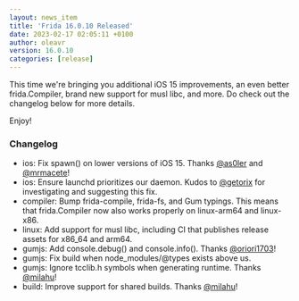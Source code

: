 ```yaml
---
layout: news_item
title: 'Frida 16.0.10 Released'
date: 2023-02-17 02:05:11 +0100
author: oleavr
version: 16.0.10
categories: [release]
---
```


This time we're bringing you additional iOS 15 improvements, an even better
frida.Compiler, brand new support for musl libc, and more. Do check out the
changelog below for more details.

Enjoy!

### Changelog

- ios: Fix spawn() on lower versions of iOS 15. Thanks [@as0ler][] and
  [@mrmacete][]!
- ios: Ensure launchd prioritizes our daemon. Kudos to [@getorix][] for
  investigating and suggesting this fix.
- compiler: Bump frida-compile, frida-fs, and Gum typings. This means that
  frida.Compiler now also works properly on linux-arm64 and linux-x86.
- linux: Add support for musl libc, including CI that publishes release assets
  for x86_64 and arm64.
- gumjs: Add console.debug() and console.info(). Thanks [@oriori1703][]!
- gumjs: Fix build when node_modules/@types exists above us.
- gumjs: Ignore tcclib.h symbols when generating runtime. Thanks [@milahu][]!
- build: Improve support for shared builds. Thanks [@milahu][]!


[@as0ler]: https://twitter.com/as0ler
[@mrmacete]: https://twitter.com/bezjaje
[@getorix]: https://twitter.com/getorix
[@oriori1703]: https://github.com/oriori1703
[@milahu]: https://github.com/milahu
